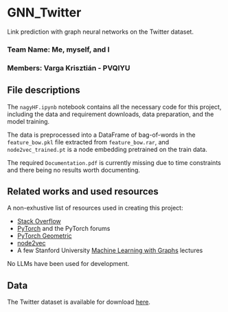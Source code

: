 # GNN_Twitter
Link prediction with graph neural networks on the Twitter dataset.

### Team Name: Me, myself, and I
### Members: Varga Krisztián - PVQIYU

## File descriptions
The `nagyHF.ipynb` notebook contains all the necessary code for this project,
including the data and requirement downloads, data preparation, and the model training.

The data is preprocessed into a DataFrame of bag-of-words in the `feature_bow.pkl` file extracted from `feature_bow.rar`,
and `node2vec_trained.pt` is a node embedding pretrained on the train data.

The required `Documentation.pdf` is currently missing due to time constraints and there being no results worth documenting.

## Related works and used resources
A non-exhustive list of resources used in creating this project:

- [Stack Overflow](https://stackoverflow.com/)
- [PyTorch](https://pytorch.org/) and the PyTorch forums
- [PyTorch Geometric](https://pyg.org/)
- [node2vec](https://snap.stanford.edu/node2vec/)
- A few Stanford University [Machine Learning with Graphs](https://web.stanford.edu/class/cs224w/) lectures

No LLMs have been used for development.

## Data
The Twitter dataset is available for download [here](https://snap.stanford.edu/data/ego-Twitter.html).


